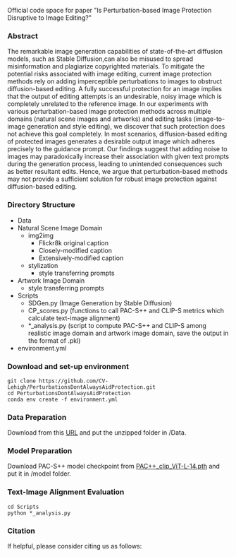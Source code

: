 Official code space for paper "Is Perturbation-based Image Protection Disruptive to Image Editing?"

### Abstract
The remarkable image generation capabilities of state-of-the-art diffusion models, such as Stable Diffusion,can also be misused to spread misinformation and plagiarize copyrighted materials. To mitigate the potential risks associated with image editing, current image protection methods rely on adding imperceptible perturbations to images to obstruct diffusion-based editing. A fully successful protection for an image implies that the output of editing attempts is an undesirable, noisy image which is completely unrelated to the reference image. In our experiments with various perturbation-based image protection methods across multiple domains (natural scene images and artworks) and editing tasks (image-to-image generation and style editing), we discover that such protection does not achieve this goal completely. In most scenarios, diffusion-based editing of protected images generates a desirable output image which adheres precisely to the guidance prompt. Our findings suggest that adding noise to images may paradoxically increase their association with given text prompts during the generation process, leading to unintended consequences such as better resultant edits. Hence, we argue that perturbation-based methods may not provide a sufficient solution for robust image protection against diffusion-based editing. 

### Directory Structure

- Data
- Natural Scene Image Domain
    - img2img
        - Flickr8k original caption
        - Closely-modified caption
        - Extensively-modified caption
    - stylization
        - style transferring prompts
- Artwork Image Domain
    - style transferring prompts
- Scripts
    - SDGen.py (Image Generation by Stable Diffusion)
    - CP_scores.py (functions to call PAC-S++ and CLIP-S metrics which calculate text-image alignment)
    - *_analysis.py (script to compute PAC-S++ and CLIP-S among realistic image domain and artwork image domain, save the output in the format of .pkl)
- environment.yml

### Download and set-up environment
```
git clone https://github.com/CV-Lehigh/PerturbationsDontAlwaysAidProtection.git
cd PerturbationsDontAlwaysAidProtection
conda env create -f environment.yml
```
### Data Preparation 
Download from this [URL](https://drive.google.com/drive/folders/1fxh6ngdv4tYkTqPm2SnnZTabkuIucX8D?usp=drive_link) and put the unzipped folder in /Data.

### Model Preparation

Download PAC-S++ model checkpoint from [PAC++_clip_ViT-L-14.pth](https://ailb-web.ing.unimore.it/publicfiles/pac++/PAC++_clip_ViT-L-14.pth) and put it in /model folder.

### Text-Image Alignment Evaluation
```
cd Scripts
python *_analysis.py
```

### Citation
If helpful, please consider citing us as follows:

